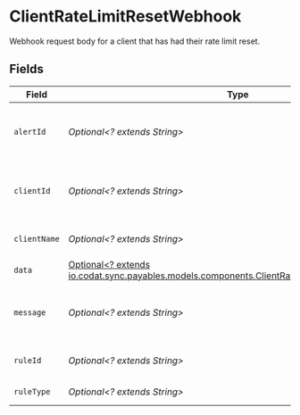 # ClientRateLimitResetWebhook

Webhook request body for a client that has had their rate limit reset.


## Fields

| Field                                                                                                                                                      | Type                                                                                                                                                       | Required                                                                                                                                                   | Description                                                                                                                                                |
| ---------------------------------------------------------------------------------------------------------------------------------------------------------- | ---------------------------------------------------------------------------------------------------------------------------------------------------------- | ---------------------------------------------------------------------------------------------------------------------------------------------------------- | ---------------------------------------------------------------------------------------------------------------------------------------------------------- |
| `alertId`                                                                                                                                                  | *Optional<? extends String>*                                                                                                                               | :heavy_minus_sign:                                                                                                                                         | Unique identifier of the webhook event.                                                                                                                    |
| `clientId`                                                                                                                                                 | *Optional<? extends String>*                                                                                                                               | :heavy_minus_sign:                                                                                                                                         | Unique identifier for your client in Codat.                                                                                                                |
| `clientName`                                                                                                                                               | *Optional<? extends String>*                                                                                                                               | :heavy_minus_sign:                                                                                                                                         | Name of your client in Codat.                                                                                                                              |
| `data`                                                                                                                                                     | [Optional<? extends io.codat.sync.payables.models.components.ClientRateLimitResetWebhookData>](../../models/components/ClientRateLimitResetWebhookData.md) | :heavy_minus_sign:                                                                                                                                         | N/A                                                                                                                                                        |
| `message`                                                                                                                                                  | *Optional<? extends String>*                                                                                                                               | :heavy_minus_sign:                                                                                                                                         | A human readable message about the webhook.                                                                                                                |
| `ruleId`                                                                                                                                                   | *Optional<? extends String>*                                                                                                                               | :heavy_minus_sign:                                                                                                                                         | Unique identifier for the rule.                                                                                                                            |
| `ruleType`                                                                                                                                                 | *Optional<? extends String>*                                                                                                                               | :heavy_minus_sign:                                                                                                                                         | The type of rule.                                                                                                                                          |